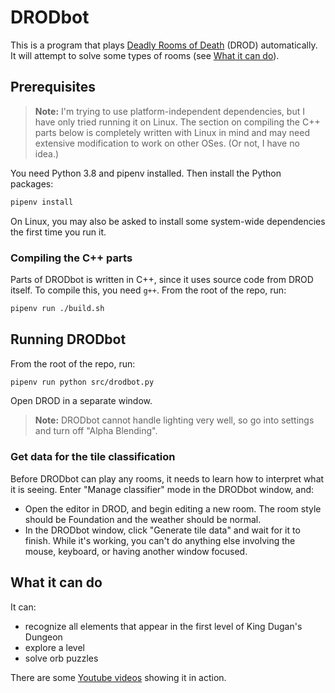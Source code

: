 # DRODbot

This is a program that plays [Deadly Rooms of Death](https://drod.caravelgames.com) (DROD) automatically.
It will attempt to solve some types of rooms (see [What it can do](#what-it-can-do)).

## Prerequisites

> **Note:** I'm trying to use platform-independent dependencies, but I have only tried running it on Linux.
> The section on compiling the C++ parts below is completely written with Linux in mind and may need extensive
> modification to work on other OSes. (Or not, I have no idea.)

You need Python 3.8 and pipenv installed. Then install the Python packages:

```sh
pipenv install
```

On Linux, you may also be asked to install some system-wide dependencies the first time you run it.

### Compiling the C++ parts

Parts of DRODbot is written in C++, since it uses source code from DROD itself.
To compile this, you need `g++`. From the root of the repo, run:

```sh
pipenv run ./build.sh
```

## Running DRODbot

From the root of the repo, run:

```sh
pipenv run python src/drodbot.py
```

Open DROD in a separate window.

> **Note:** DRODbot cannot handle lighting very well, so go into settings and
> turn off "Alpha Blending".

### Get data for the tile classification

Before DRODbot can play any rooms, it needs to learn how to interpret what it is seeing.
Enter "Manage classifier" mode in the DRODbot window, and:

- Open the editor in DROD, and begin editing a new room. The room style should be Foundation
  and the weather should be normal.
- In the DRODbot window, click "Generate tile data" and wait for it to finish. While it's working,
  you can't do anything else involving the mouse, keyboard, or having another window focused.

## What it can do

It can:

- recognize all elements that appear in the first level of King Dugan's Dungeon
- explore a level
- solve orb puzzles

There are some [Youtube videos](https://www.youtube.com/watch?v=8uvHPBq1W5Y&list=PLkYGKleB7n-8U_dU3aR3vouqIywl4owcx)
showing it in action.
